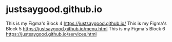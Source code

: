 # justsaygood.github.io
This is my Figma's Block 4
https://justsaygood.github.io/
This is my Figma's Block 5
https://justsaygood.github.io/menu.html
This is my Figma's Block 6
https://justsaygood.github.io/services.html

